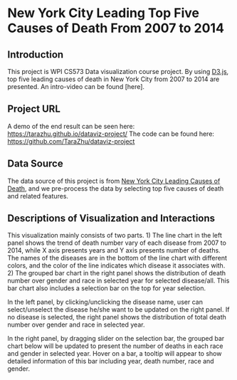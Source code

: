 # New York City Leading Top Five Causes of Death From 2007 to 2014

## Introduction

This project is WPI CS573 Data visualization course project. By using [D3.js](https://d3js.org), top five leading causes of death in New York City from 2007 to 2014 are presented. An intro-video can be found [here].

## Project URL
A demo of the end result can be seen here:
https://tarazhu.github.io/dataviz-project/
The code can be found here:
https://github.com/TaraZhu/dataviz-project


## Data Source

The data source of this project is from [New York City Leading Causes of Death](https://data.cityofnewyork.us/Health/New-York-City-Leading-Causes-of-Death/jb7j-dtam), and we pre-process the data by selecting top five causes of death and related features.


## Descriptions of Visualization and Interactions

This visualization mainly consists of two parts. 1) The line chart in the left panel shows the trend of death number vary of each disease from 2007 to 2014, while X axis presents years and Y axis presents number of deaths. The names of the diseases are in the bottom of the line chart with different colors, and the color of the line indicates which disease it associates with. 2) The grouped bar chart in the right panel shows the distribution of death number over gender and race in selected year for selected disease/all. This bar chart also includes a selection bar on the top for year selection. 

In the left panel, by clicking/unclicking the disease name, user can select/unselect the disease he/she want to be updated on the right panel. If no disease is selected, the right panel shows the distribution of total death number over gender and race in selected year. 

In the right panel, by dragging slider on the selection bar, the grouped bar chart below will be updated to present the number of deaths in each race and gender in selected year. Hover on a bar, a tooltip will appear to show detailed information of this bar including year, death number, race and gender.
